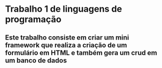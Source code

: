 # Trabalho 1 de linguagens de programação
## Este trabalho consiste em criar um mini framework que realiza a criação de um formulário em HTML e também gera um crud em um banco de dados
